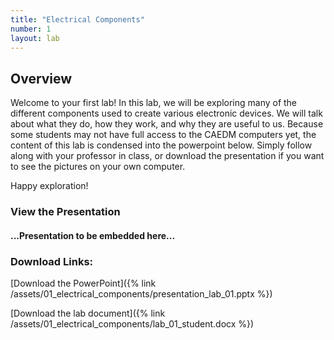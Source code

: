 ```yaml
---
title: "Electrical Components"
number: 1 
layout: lab
---
```


<!-- There is no dynamic figures script on this page, as there are no elements. If you add elements, please go to another page and copy the notice and script at the top and bottom of the page, to keep the formatting of figures consistent. -->

## Overview

Welcome to your first lab! In this lab, we will be exploring many of the different components used to create various electronic devices. We will talk about what they do, how they work, and why they are useful to us. Because some students may not have full access to the CAEDM computers yet, the content of this lab is condensed into the powerpoint below. Simply follow along with your professor in class, or download the presentation if you want to see the pictures on your own computer.

Happy exploration!

### View the Presentation

#### ...Presentation to be embedded here...
<!-- INSERT THE PRESENTATION EMBED -->

### Download Links:

[Download the PowerPoint]({% link /assets/01_electrical_components/presentation_lab_01.pptx %})

[Download the lab document]({% link /assets/01_electrical_components/lab_01_student.docx %})
